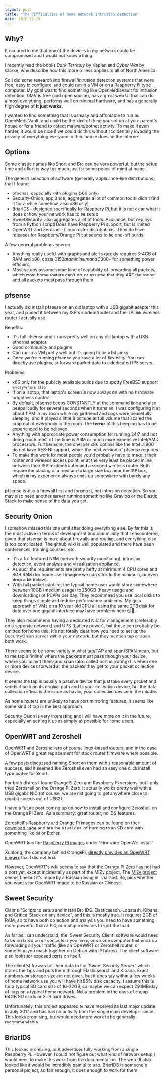 ```yaml
---
layout: post
title: "The difficulties of home network intrusion detection"
date: 2018-12-15
---
```


## Why?
It occured to me that one of the devices in my network could be compromised and I would not know a thing.

I recently read the books *Dark Territory* by Kaplan and *Cyber War* by Clarke, who describe how this more or less applies to all of North America.

So I did some research into firewall/intrusion detection systems that were free, easy to configure, and could run in a VM or on a Raspberry Pi type computer. My goal was to find something like OpenMediaVault for intrusion detection; OMV is free (and open source), has a great web UI that can do almost everything, performs well on minimal hardware, and has a generally high degree of **It just works**.

I wanted to find something that is as easy and affordable to run as OpenMediaVault, and could be the kind of thing you set up at your parent's house or for a friend to detect malware/botnet activity. To make it even harder, it would be nice if we could do this without accidentally invading the privacy of everything everyone in their house does on the internet.


## Options
Some classic names like Snort and Bro can be very powerful; but the setup time and effort is way too much just for some peace of mind at home.

The general selection of software (generally applicance-like distributions) that I found:
- pfsense, especially with plugins (x86 only)
- Security-Onion, appliance, aggregates a lot of common tools (didn't find it for a while somehow, also x86 only)
- BriarIDS - designed specifically for Raspbery Pi, but it is not clear what it does or how your network has to be setup
- SweetSecurity, also aggregates a lot of tools. Appliance, but deploys from a Python script! Does have Raspberry Pi support, but is limited
- OpenWRT and Zeroshell: Linux router distributions. They do have releases for Raspberry/Orange Pi but seems to be one-off builds.


A few general problems emerge
- Anything really useful with graphs and alerts quickly requires 3-4GB of RAM and x86, costs C$150 at a minimum and C$300+ for something power efficient.
- Most setups assume some kind of capability of forwarding all packets, which most home routers can't do; or assume that they ARE the router and all packets must pass through them


## pfsense
I actually did install pfsense on an old laptop with a USB gigabit adapter this year, and placed it between my ISP's modem/router and the TPLink wireless router I actually use.

Benefits:
- It's full pfsense and it runs pretty well on any old laptop with a USB ethernet adapter.
- Good community and plugins
- Can run in a VM pretty well but it's going to be a bit janky.
- Once you're running pfsense you have a lot of flexibility. You can directly use plugins, or forward packet data to a dedicated IPS server.

Problems
- x86 only for the publicly available builds due to spotty FreeBSD support everywhere else
- If on a laptop, that laptop's screen is now always on with no hardware brightness control
- By default, pfsense beeps CONSTANTLY at the command line and also beeps loudly for several seconds when it turns on. I was configuring it at about 11PM in my room while my girlfriend and dogs were peacefully sleeping, and it played a little 8 bit tune at full volume that scared the crap out of everybody in the room. The **terror** of this beeping has to be experienced to be believed.
- Anything with appropriate power consumption for running 24/7 and not doing much most of the time is ARM or much more expensive Intel/AMD processors. Furthermore, the cheaper x86 options like the Intel J1900 do not have AES-NI support, which the next version of pfsense requires.
- To make this work for most people you'd probably have to make it their router and wireless access point, or at the very least be placed inline between their ISP modem/router and a second wireless router. Both require the placing of a medium to large size box near the ISP box, which in my experience always ends up somewhere with barely any space.

pfsense is also a firewall first and foremost, not intrusion detection. So you may also need another server running something like Graylog or the Elastic Stack to make sense of the data you get.


## Security Onion
I somehow missed this one until after doing everything else. By far this is the most active in terms of development and community that I encountered, given that pfsense is more about firewalls and routing, and everything else is too complicated. The github wiki is well populated and there have been conferences, training courses, etc.

- It's a full featured NSM (network security monitoring), intrusion detection, event analysis and visualization appliance.
- As such the requirements are pretty hefty at minimum 4 CPU cores and 8GB RAM (for home use I imagine we can stick to the minimum, or even drop a bit below).
- With full packet capture, the typical home user would store somewhere between 10GB (medium usage) to 250GB (heavy usage and downloading) of PCAPs per day. They recommend you use local disks to keep things simple and reduce performance problems. My goto approach of VMs on a 10 year old CPU all using the same 2TB disk for data over one gigabit interface may have problems here 😏🙈.

They also recommend having a dedicated NIC for management (preferably on a seperate network) and UPS (battery power), but those can probably be omitted for home use. It's not totally clear how you need to set up the SecurityOnion server within your network, but they mention tap or span both work.

There seems to be some variety in what tap/TAP and span/SPAN mean, but to me tap is 'inline' where the packets must pass through your device, where you collect them; and span (also called port mirroring?) is when one or more devices forward all the packets they get to your packet collection device.

It seems the tap is usually a passive device that just take every packet and sends it both on its original path and to your collection device, but the data collection effect is the same as having your collection device in the middle.

As home routers are unlikely to have port mirroring features, it seems like some kind of tap is the best approach.

Security Onion is very interesting and I will have more on it in the future, especially on setting it up as simply as possible for home users.


## OpenWRT and Zeroshell
OpenWRT and Zeroshell are of course linux-based routers, and in the case of OpenWRT a great replacement for stock router firmware where possible.

A few posts discussed running Snort on them with a reasonable amount of success, and it seemed like Zeroshell even had an easy one click install type addon for Snort.

For both distros I found OrangePi Zero and Raspberry Pi versions, but I only tried Zeroshell on the Orange Pi Zero. 
It actually works pretty well with a USB gigabit NIC (of course, we are not going to get anywhere close to gigabit speeds out of USB2).

I have a future post coming up on how to install and configure Zeroshell on the Orange Pi Zero. As a summary: great router, no IDS features.

Zeroshell's Raspberry and Orange Pi images can be found on their [download page](https://zeroshell.org/download/) and are the usual deal of burning to an SD card with something like `dd` or Etcher.

OpenWRT has the [Raspberry Pi images](https://openwrt.org/toh/raspberry_pi_foundation/raspberry_pi) under 'Firmware OpenWrt Install'

Xunlong, the company behind OrangePi, [directly provides an OpenWRT images](http://www.orangepi.org/downloadresources/orangepizero/2017-05-05/orangepizero_f76137cbe2e0f38f8d5b32c.html) that I did not test. 

However, OpenWRT's wiki seems to say that the Orange Pi Zero has not had a port yet, except incidentally as part of the MiZy project. The [MiZy project](https://hyphop.github.io/mizy/) seems fine but it's made by a Russian living in Thailand. So, pick whether you want your OpenWRT image to be Russian or Chinese.


## Sweet Security
Claims "Scripts to setup and install Bro IDS, Elasticseach, Logstash, Kibana, and Critical Stack on any device", and this is mostly true.
It requires 2GB of RAM, so to have both collection and analysis you need to have something more powerful than a Pi3, or multiple devices to split the load.

As far as I can understand, the 'Sweet Security Client' software would need to be installed on all computers you have, or on one computer that ends up forwarding all your traffic (like an OpenWRT or Zeroshell router, or something you mash together on Debian with IPTables). The client software also looks for exposed ports on itself.

The client(s) forward all their data to the 'Sweet Security Server', which stores the logs and puts them through Elasticsearch and Kibana. Exact numbers on storage size are not given, but it does say within a few weeks of home network use you will have hit 85% disk capacity. I assume this is for a typical SD card size of 16-32GB, so maybe we can expect 250MB/day of logs on a typical home network. Not a problem in the days of cheap 64GB SD cards or 3TB hard drives.

Unfortunately, this project appeared to have received its last major update in July 2017 and has had no activity from the single main developer since. This looks promising, but would need more work to be generally recommendable.


## BriarIDS
This looked promising, as it advertises fully working from a single Raspberry Pi. However, I could not figure out what kind of network setup I would need to make this work from the documentation. The web UI also looked like it would be incredibly painful to use. BriarIDS is someone's personal project, so fair enough, it does enough to work for them.


